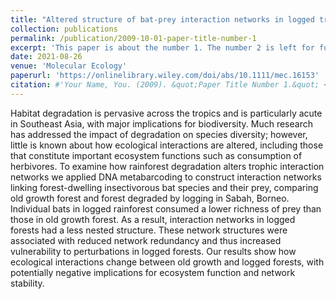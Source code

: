 ```yaml
---
title: "Altered structure of bat-prey interaction networks in logged tropical forests revealed by metabarcoding"
collection: publications
permalink: /publication/2009-10-01-paper-title-number-1
excerpt: 'This paper is about the number 1. The number 2 is left for future work.'
date: 2021-08-26
venue: 'Molecular Ecology'
paperurl: 'https://onlinelibrary.wiley.com/doi/abs/10.1111/mec.16153'
citation: #'Your Name, You. (2009). &quot;Paper Title Number 1.&quot; <i>Journal 1</i>. 1(1).'
---
```

Habitat degradation is pervasive across the tropics and is particularly acute in Southeast Asia, with major implications for biodiversity. Much research has addressed the impact of degradation on species diversity; however, little is known about how ecological interactions are altered, including those that constitute important ecosystem functions such as consumption of herbivores. To examine how rainforest degradation alters trophic interaction networks we applied DNA metabarcoding to construct interaction networks linking forest-dwelling insectivorous bat species and their prey, comparing old growth forest and forest degraded by logging in Sabah, Borneo. Individual bats in logged rainforest consumed a lower richness of prey than those in old growth forest. As a result, interaction networks in logged forests had a less nested structure. These network structures were associated with reduced network redundancy and thus increased vulnerability to perturbations in logged forests. Our results show how ecological interactions change between old growth and logged forests, with potentially negative implications for ecosystem function and network stability.
